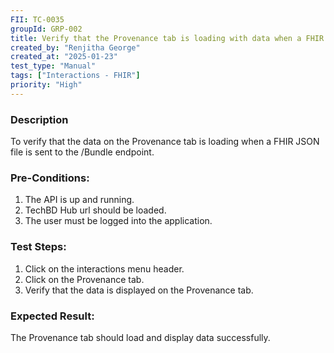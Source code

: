 ```yaml
---
FII: TC-0035
groupId: GRP-002
title: Verify that the Provenance tab is loading with data when a FHIR JSON file is sent to the /Bundle endpoint
created_by: "Renjitha George"
created_at: "2025-01-23"
test_type: "Manual"
tags: ["Interactions - FHIR"]
priority: "High"
---
```


### Description

To verify that the data on the Provenance tab is loading when a FHIR JSON file
is sent to the /Bundle endpoint.

### Pre-Conditions:

1. The API is up and running.
2. TechBD Hub url should be loaded.
3. The user must be logged into the application.

### Test Steps:

1. Click on the interactions menu header.
2. Click on the Provenance tab.
3. Verify that the data is displayed on the Provenance tab.

### Expected Result:

The Provenance tab should load and display data successfully.
